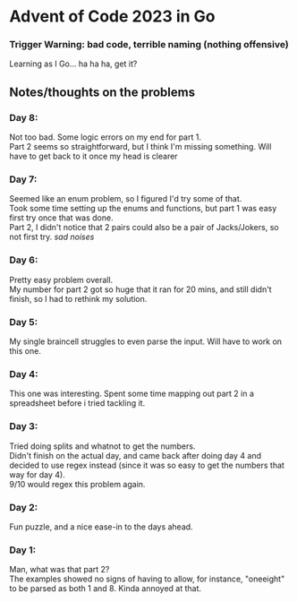 # Advent of Code 2023 in Go
### Trigger Warning: bad code, terrible naming (nothing offensive)
Learning as I Go... ha ha ha, get it?

## Notes/thoughts on the problems
### Day 8:
Not too bad. Some logic errors on my end for part 1. <br />
Part 2 seems so straightforward, but I think I'm missing something. Will have to get back to it once my head is clearer

### Day 7:
Seemed like an enum problem, so I figured I'd try some of that.<br />
Took some time setting up the enums and functions, but part 1 was easy first try once that was done.<br />
Part 2, I didn't notice that 2 pairs could also be a pair of Jacks/Jokers, so not first try. *sad noises*

### Day 6:
Pretty easy problem overall.<br />
My number for part 2 got so huge that it ran for 20 mins, and still didn't finish, so I had to rethink my solution.

### Day 5:
My single braincell struggles to even parse the input. Will have to work on this one.

### Day 4:
This one was interesting. Spent some time mapping out part 2 in a spreadsheet before i tried tackling it.

### Day 3:
Tried doing splits and whatnot to get the numbers.<br />
Didn't finish on the actual day, and came back after doing day 4 and decided to use regex instead (since it was so easy to get the numbers that way for day 4).<br />
9/10 would regex this problem again.

### Day 2:
Fun puzzle, and a nice ease-in to the days ahead.

### Day 1:
Man, what was that part 2?<br />
The examples showed no signs of having to allow, for instance, "oneeight" to be parsed as both 1 and 8. Kinda annoyed at that.
